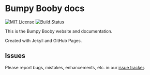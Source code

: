 # Bumpy Booby docs

[![MIT License](https://img.shields.io/badge/license-MIT-blue.png)](https://docs.bugtrackr.eu/license/)
[![Build Status](https://travis-ci.org/bugtrackr/docs.svg?branch=gh-pages)](https://travis-ci.org/bugtrackr/docs)

This is the Bumpy Booby website and documentation.

Created with Jekyll and GitHub Pages.

## Issues

Please report bugs, mistakes, enhancements, etc. in our [issue tracker](https://bb.bugtrackr.eu/index.php?project=docs&page=issues).
